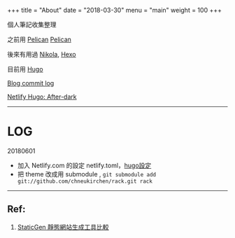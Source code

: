 +++
title = "About"
date = "2018-03-30"
menu = "main"
weight = 100
+++

個人筆記收集整理

之前用  [Pelican] [Pelican]

後來有用過 [Nikola][Nikola],  [Hexo][Hexo] 

目前用 [Hugo][Hugo]


[Blog commit log](https://github.com/MagicSword/magicsword.github.io-source/commits/master)

[Netlify Hugo: After-dark](https://after-dark.netlify.com)

----

# LOG

20180601

- 加入 Netlify.com 的設定 netlify.toml，[hugo設定](https://gohugo.io/hosting-and-deployment/hosting-on-netlify/)
- 把 theme 改成用 submodule , `git submodule add git://github.com/chneukirchen/rack.git rack`


----

## Ref:
1. [StaticGen 靜態網站生成工具比較](https://www.staticgen.com/)


[Pelican]: https://github.com/getpelican/pelican
[Nikola]: https://github.com/getnikola/nikola
[Hexo]: https://github.com/hexojs/hexo
[Hugo]: https://github.com/gohugoio/hugo
[Jekyll]: http://jekyllrb.com/

[HugoSite]: http://gohugo.io/
[HugoDoc]: https://gohugo.io/documentation/
[HugoTheme]: https://themes.gohugo.io/
[After-Dark]: https://themes.gohugo.io/after-dark/
